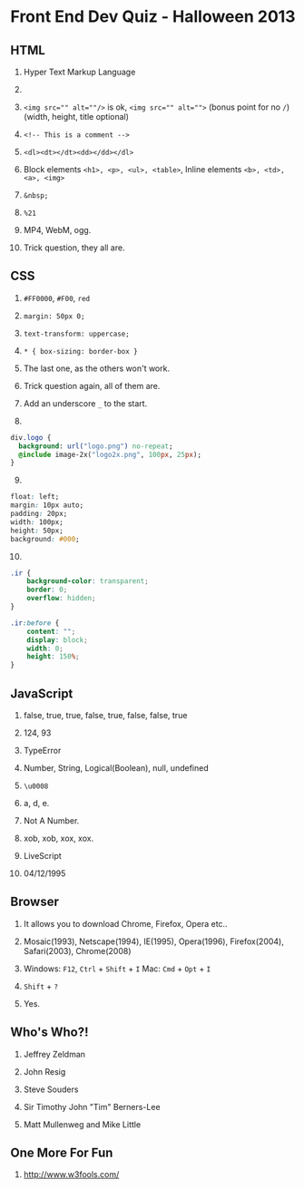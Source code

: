 # Front End Dev Quiz - Halloween 2013

## HTML

1. Hyper Text Markup Language

2. <!DOCTYPE html>

3. `<img src="" alt=""/>` is ok, `<img src="" alt="">` (bonus point for no `/`) (width, height, title optional)

4. `<!-- This is a comment -->`

5. `<dl><dt></dt><dd></dd></dl>`

6. Block elements `<h1>, <p>, <ul>, <table>`, Inline elements `<b>, <td>, <a>, <img>`

7. `&nbsp;`

8. `%21`

9. MP4, WebM, ogg.

10. Trick question, they all are.


## CSS

1. `#FF0000`, `#F00`, `red`

2. `margin: 50px 0;`

3. `text-transform: uppercase;`

4. `* { box-sizing: border-box }`

5. The last one, as the others won't work.

6. Trick question again, all of them are.

7. Add an underscore `_` to the start.

8.

```sass
div.logo {
  background: url("logo.png") no-repeat;
  @include image-2x("logo2x.png", 100px, 25px);
}
```

9.

```css
float: left;
margin: 10px auto;
padding: 20px;
width: 100px;
height: 50px;
background: #000;
```

10.

```css
.ir {
    background-color: transparent;
    border: 0;
    overflow: hidden;
}

.ir:before {
    content: "";
    display: block;
    width: 0;
    height: 150%;
}
```

## JavaScript

1. false, true, true, false, true, false, false, true

2. 124, 93

3. TypeError

4. Number, String, Logical(Boolean), null, undefined

5. `\u0008`

6. a, d, e.

7. Not A Number.

8. xob, xob, xox, xox.

9. LiveScript

10. 04/12/1995


## Browser

1. It allows you to download Chrome, Firefox, Opera etc..

2. Mosaic(1993), Netscape(1994), IE(1995), Opera(1996), Firefox(2004), Safari(2003), Chrome(2008)

3. Windows: `F12`, `Ctrl` + `Shift` + `I` Mac: `Cmd` + `Opt` + `I`

4. `Shift` + `?`

5. Yes.


## Who's Who?!

1. Jeffrey Zeldman

2. John Resig

3. Steve Souders

4. Sir Timothy John "Tim" Berners-Lee

5. Matt Mullenweg and Mike Little


## One More For Fun

1. <http://www.w3fools.com/>
